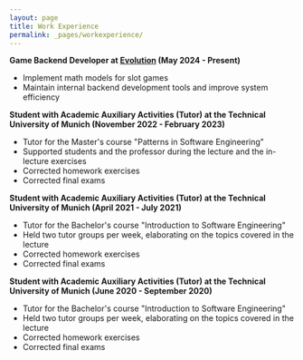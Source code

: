 ```yaml
---
layout: page
title: Work Experience
permalink: _pages/workexperience/
---
```

**Game Backend Developer at [Evolution](https://www.evolution.com) (May 2024 - Present)**
- Implement math models for slot games  
- Maintain internal backend development tools and improve system efficiency  

**Student with Academic Auxiliary Activities (Tutor) at the Technical University of Munich (November 2022 - February 2023)**
- Tutor for the Master's course "Patterns in Software Engineering"
- Supported students and the professor during the lecture and the in-lecture exercises 
- Corrected homework exercises
- Corrected final exams

**Student with Academic Auxiliary Activities (Tutor) at the Technical University of Munich (April 2021 - July 2021)**
- Tutor for the Bachelor's course "Introduction to Software Engineering"
- Held two tutor groups per week, elaborating on the topics covered in the lecture
- Corrected homework exercises
- Corrected final exams

**Student with Academic Auxiliary Activities (Tutor) at the Technical University of Munich (June 2020 - September 2020)**
- Tutor for the Bachelor's course "Introduction to Software Engineering"
- Held two tutor groups per week, elaborating on the topics covered in the lecture
- Corrected homework exercises
- Corrected final exams
